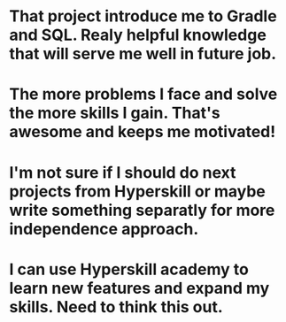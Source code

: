# That project introduce me to Gradle and SQL. Realy helpful knowledge that will serve me well in future job.
# The more problems I face and solve the more skills I gain. That's awesome and keeps me motivated!
# I'm not sure if I should do next projects from Hyperskill or maybe write something separatly for more independence approach.
# I can use Hyperskill academy to learn new features and expand my skills. Need to think this out.
